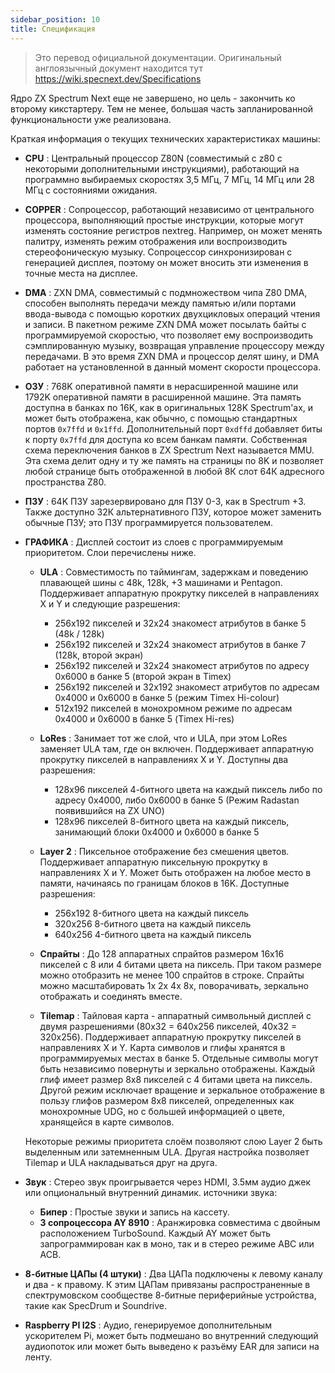 ```yaml
---
sidebar_position: 10
title: Спецификация
---
```


> Это перевод официальной документации. Оригинальный англоязычный документ находится тут https://wiki.specnext.dev/Specifications

Ядро ZX Spectrum Next еще не завершено, но цель - закончить ко второму кикстартеру. Тем не менее, большая часть запланированной функциональности уже реализована.

Краткая информация о текущих технических характеристиках машины:

* **CPU** : Центральный процессор Z80N (совместимый с z80 с некоторыми дополнительными инструкциями), работающий на программно выбираемых скоростях 3,5 МГц, 7 МГц, 14 МГц или 28 МГц с состояниями ожидания.

* **COPPER** : Сопроцессор, работающий независимо от центрального процессора, выполняющий простые инструкции, которые могут изменять состояние регистров nextreg. Например, он может менять палитру, изменять режим отображения или воспроизводить стереофоническую музыку. Сопроцессор синхронизирован с генерацией дисплея, поэтому он может вносить эти изменения в точные места на дисплее.

* **DMA** : ZXN DMA, совместимый с подмножеством чипа Z80 DMA, способен выполнять передачи между памятью и/или портами ввода-вывода с помощью коротких двухцикловых операций чтения и записи. В пакетном режиме ZXN DMA может посылать байты с программируемой скоростью, что позволяет ему воспроизводить сэмплированную музыку, возвращая управление процессору между передачами. В это время ZXN DMA и процессор делят шину, и DMA работает на установленной в данный момент скорости процессора.

* **ОЗУ** : 768K оперативной памяти в нерасширенной машине или 1792K оперативной памяти в расширенной машине. Эта память доступна в банках по 16K, как в оригинальных 128K Spectrum'ах, и может быть отображена, как обычно, с помощью стандартных портов `0x7ffd` и `0x1ffd`. Дополнительный порт `0xdffd` добавляет биты к порту `0x7ffd` для доступа ко всем банкам памяти. Собственная схема переключения банков в ZX Spectrum Next называется MMU. Эта схема делит одну и ту же память на страницы по 8K и позволяет любой странице быть отображенной в любой 8К слот 64К адресного пространства Z80.

* **ПЗУ** : 64K ПЗУ зарезервировано для ПЗУ 0-3, как в Spectrum +3. Также доступно 32К альтернативного ПЗУ, которое может заменить обычные ПЗУ; это ПЗУ программируется пользователем.

* **ГРАФИКА** : Дисплей состоит из слоев с программируемым приоритетом. Слои перечислены ниже.

  * **ULA** : Совместимость по таймингам, задержкам и поведению плавающей шины с 48k, 128k, +3 машинами и Pentagon. Поддерживает аппаратную прокрутку пикселей в направлениях X и Y и следующие разрешения:
  	* 256x192 пикселей и 32x24 знакомест атрибутов в банке 5 (48k / 128k)
  	* 256x192 пикселей и 32x24 знакомест атрибутов в банке 7 (128k, второй экран)
  	* 256x192 пикселей и 32x24 знакомест атрибутов по адресу 0x6000 в банке 5 (второй экран в Timex)
	* 256x192 пикселей и 32x192 знакомест атрибутов по адресам 0x4000 и 0x6000 в банке 5 (режим Timex Hi-colour)
  	* 512x192 пикселей в монохромном режиме по адресам 0x4000 и 0x6000 в банке 5 (Timex Hi-res)
	
  * **LoRes** : Занимает тот же слой, что и ULA, при этом LoRes заменяет ULA там, где он включен. Поддерживает аппаратную прокрутку пикселей в направлениях X и Y. Доступны два разрешения:
  	* 128x96 пикселей 4-битного цвета на каждый пиксель либо по адресу 0x4000, либо 0x6000 в банке 5 (Режим Radastan появившийся на ZX UNO)
  	* 128x96 пикселей 8-битного цвета на каждый пиксель, занимающий блоки 0x4000 и 0x6000 в банке 5

  * **Layer 2** : Пиксельное отображение без смешения цветов. Поддерживает аппаратную пиксельную прокрутку в направлениях X и Y. Может быть отображен на любое место в памяти, начинаясь по границам блоков в 16K. Доступные разрешения:
  	* 256x192 8-битного цвета на каждый пиксель
  	* 320x256 8-битного цвета на каждый пиксель
  	* 640x256 4-битного цвета на каждый пиксель

  * **Спрайты** : До 128 аппаратных спрайтов размером 16x16 пикселей с 8 или 4 битами цвета на пиксель.  При таком размере можно отобразить не менее 100 спрайтов в строке.  Спрайты можно масштабировать 1х 2х 4х 8х, поворачивать, зеркально отображать и соединять вместе.

  * **Tilemap** : Тайловая карта - аппаратный символьный дисплей с двумя разрешениями (80x32 = 640x256 пикселей, 40x32 = 320x256). Поддерживает аппаратную прокрутку пикселей в направлениях X и Y. Карта символов и глифы хранятся в программируемых местах в банке 5. Отдельные символы могут быть независимо повернуты и зеркально отображены. Каждый глиф имеет размер 8x8 пикселей с 4 битами цвета на пиксель. Другой режим исключает вращение и зеркальное отображение в пользу глифов размером 8x8 пикселей, определенных как монохромные UDG, но с большей информацией о цвете, хранящейся в карте символов.

  Некоторые режимы приоритета слоём позволяют слою Layer 2 быть выделенным или затемненным ULA. Другая настройка позволяет Tilemap и ULA накладываться друг на друга.

* **Звук** : Стерео звук проигрывается через HDMI, 3.5мм аудио джек или опциональный внутренний динамик. источники звука:
  * **Бипер** : Простые звуки и запись на кассету.
  * **3 сопроцессора AY 8910** : Аранжировка совместима с двойным расположением TurboSound. Каждый AY может быть запрограммирован как в моно, так и в стерео режиме ABC или ACB.
* **8-битные ЦАПы (4 штуки)** : Два ЦАПа подключены к левому каналу и два - к правому. К этим ЦАПам привязаны распространенные в спектрумовском сообществе 8-битные периферийные устройства, такие как SpecDrum и Soundrive.
* **Raspberry PI I2S** : Аудио, генерируемое дополнительным ускорителем Pi, может быть подмешано во внутренний следующий аудиопоток или может быть выведено к разъёму EAR для записи на ленту.
